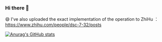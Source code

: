 ### Hi there 👋
😄 I've also uploaded the exact implementation of the operation to ZhiHu ：https://www.zhihu.com/people/dsc-7-32/posts
<!--
**DengShicong/DengShicong** is a ✨ _special_ ✨ repository because its `README.md` (this file) appears on your GitHub profile.

Here are some ideas to get you started:

- 🔭 I’m currently working on ...
- 🌱 I’m currently learning ...
- 👯 I’m looking to collaborate on ...
- 🤔 I’m looking for help with ...
- 💬 Ask me about ...
- 📫 How to reach me: ...
-  Pronouns: ...
- ⚡ Fun fact: ...
-->
[![Anurag's GitHub stats](https://github-readme-stats.vercel.app/api?username=DengShicong)](https://github.com/anuraghazra/github-readme-stats)

